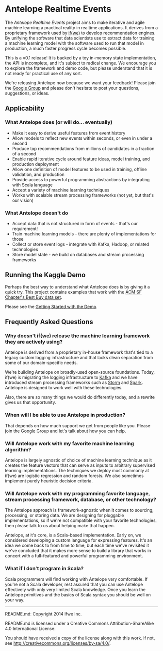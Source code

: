 # Antelope Realtime Events #

The *Antelope Realtime Events* project aims to make iterative and agile machine learning
a practical reality in realtime applications.  It derives from a proprietary framework used 
by [if(we)](http://www.ifwe.co/) to develop recommendation engines.  By unifying the software
that data scientists use to extract data for training a machine learning model with the software 
used to run that model in production, a much faster progress cycle becomes possible.

This is a v0.1 release!  It is backed by a toy in-memory state implementation, the API is
incomplete, and it's subject to radical change.  We encourage you to explore the framework
and demo code, but please understand that
it is not ready for practical use of any sort.

We're releasing Antelope now because we want your feedback!  Please join the
[Google Group](https://groups.google.com/forum/#!forum/antelope-rte) and please
don't hesitate to post your questions, suggestions, or ideas.

## Applicability

### What Antelope does (or will do... eventually)
* Make it easy to derive useful features from event history
* Allow models to reflect new events within seconds, or even in under a second
* Produce top recommendations from millions of candidates in a fraction of a second
* Enable rapid iterative cycle around feature ideas, model training, and production deployment
* Allow one definition of model features to be used in training, offline validation, and production
* Provide access to powerful programming abstractions by integrating with Scala language
* Accept a variety of machine learning techniques
* Works with scalable stream processing frameworks (not yet, but that's our vision)

### What Antelope doesn't do
* Accept data that is not structured in form of events - that's our requirement!
* Train machine learning models - there are plenty of implementations for those
* Collect or store event logs - integrate with Kafka, Hadoop, or related technologies
* Store model state - we build on databases and stream processing frameworks

## Running the Kaggle Demo

Perhaps the best way to understand what Antelope does is by giving it a quick try.
This project contains examples that work with the 
[ACM SF Chapter's Best Buy data set](https://www.kaggle.com/c/acm-sf-chapter-hackathon-small).

Please see the [Getting Started with the Demo](doc/demo.md).

## Frequently Asked Questions

### Why doesn't if(we) release the machine learning framework they are actively using? 

Antelope is derived from a proprietary in-house framework that's tied to a legacy
custom logging infrastructure and that lacks clean separation from some of our
domain-specific needs.

We're building Antelope on broadly-used open-source foundations.  Today, if(we) is
migrating the logging infrastructure to [Kafka](https://kafka.apache.org/) and we
have introduced stream processing frameworks such as [Storm](https://storm.apache.org/)
and [Spark](https://spark.apache.org/).  Antelope is designed to work well with these
technologies.

Also, there are so many things we would do differently today, and a rewrite gives
us that opportunity.

### When will I be able to use Antelope in production?

That depends on how much support we get from people like you.  Please join the
[Google Group](https://groups.google.com/forum/#!forum/antelope-rte) and let's talk about
how you can help.
  
### Will Antelope work with my favorite machine learning algorithm?

Antelope is largely agnostic of choice of machine learning technique as it creates the feature
vectors that can serve as inputs to arbitrary supervised learning implementations.  The
techniques we deploy most commonly at if(we) are logistic regression and random forests.  We
also sometimes implement purely heuristic decision criteria.

### Will Antelope work with my programming favorite language, stream processing framework, database, or other technology?

The Antelope approach is framework-agnostic when it comes to sourcing, processing, or storing
data.  We are designing for pluggable implementations, so if we're not compatible with your
favorite technologies, then please talk to us about helping make that happen.

Antelope, at it's core, is a Scala-based implementation.  Early on, we considered developing a
custom language for expressing features.  It's an idea we come back to from time to time, but
each time we've revisited it we've concluded that it makes more sense to build a library that
works in concert with a full-featured and powerful programming environment.

### What if I don't program in Scala?

Scala programmers will find working with Antelope very comfortable.  If you're not a Scala
developer, rest assured that you can use Antelope effectively with only very limited
Scala knowledge.  Once you learn the Antelope primitives and the basics of Scala syntax
you should be well on your way.

-----

README.md: Copyright 2014 Ifwe Inc.

README.md is licensed under a Creative Commons Attribution-ShareAlike 4.0
International License.

You should have received a copy of the license along with this work. If not,
see <http://creativecommons.org/licenses/by-sa/4.0/>.
